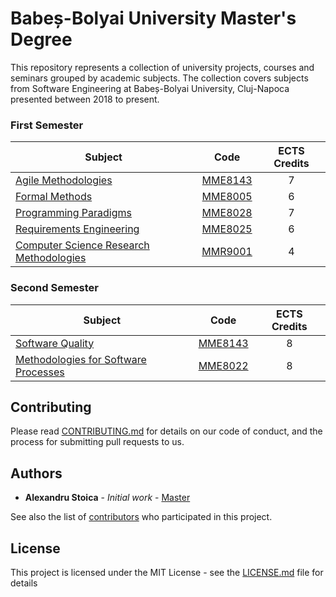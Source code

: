# Babeș-Bolyai University Master's Degree

This repository represents a collection of university projects, courses and seminars grouped by academic subjects. The collection covers subjects from Software Engineering at Babeș-Bolyai University, Cluj-Napoca presented between 2018 to present.

### First Semester

| Subject                                                                                   |   Code  | ECTS Credits |
|-------------------------------------------------------------------------------------------|:-------:|:------------:|
| [Agile Methodologies](/Agile%20Methodologies)                                             | [MME8143](https://www.cs.ubbcluj.ro/files/curricula/2018/syllabus/IS_sem1_MME8143_en_tzutzu_2018_4132.pdf) |       7      |
| [Formal Methods](/Formal%20Methods)                                                       | [MME8005](https://www.cs.ubbcluj.ro/files/curricula/2018/syllabus/IS_sem1_MME8005_en_vladi_2018_3782.pdf) |       6      |
| [Programming Paradigms](/Programming%20Paradigms)                                         | [MME8028](https://www.cs.ubbcluj.ro/files/curricula/2018/syllabus/IS_sem1_MME8028_en_bparv_2018_3664.pdf) |       7      |
| [Requirements Engineering](/Requirements%20Engineering)                                   | [MME8025](https://www.cs.ubbcluj.ro/files/curricula/2018/syllabus/IS_sem1_MME8025_en_grigo_2018_3781.pdf) |       6      |
| [Computer Science Research Methodologies](/Computer%20Science%20Research%20Methodologies) | [MMR9001](https://www.cs.ubbcluj.ro/files/curricula/2018/syllabus/IS_sem1_MMR9001_ro_bparv_2018_3838.pdf) |       4      |

### Second Semester

| Subject                                                                                   |   Code  | ECTS Credits |
|-------------------------------------------------------------------------------------------|:-------:|:------------:|
| [Software Quality](/Software%20Quality)                                             | [MME8143](https://www.cs.ubbcluj.ro/files/curricula/2016/syllabus/PBC_sem2_MME8023_en_motogna_2016_1647.pdf) |       8      |
| [Methodologies for Software Processes](/Methodologies%20Software%20Processes)                                             | [MME8022](https://www.cs.ubbcluj.ro/files/curricula/2017/syllabus/IS_sem2_MME8022_en_craciunf_2017_2810.pdf) |       8      |

## Contributing

Please read [CONTRIBUTING.md](CONTRIBUTING.md) for details on our code of conduct, and the process for submitting pull requests to us.

## Authors

* **Alexandru Stoica** - *Initial work* - [Master](https://github.com/alexandrustoica/university.ubb.master/)

See also the list of [contributors](https://github.com/alexandrustoica/university.ubb.master/contributors) who participated in this project.

## License

This project is licensed under the MIT License - see the [LICENSE.md](LICENSE) file for details
